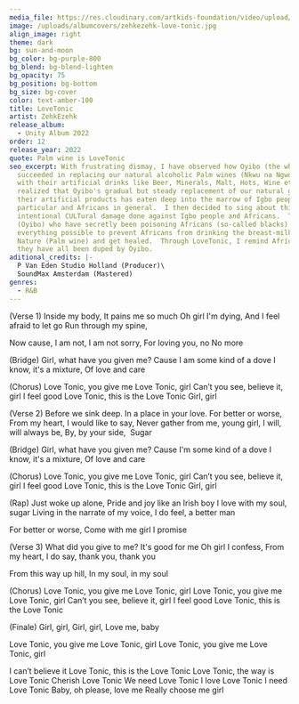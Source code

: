 ```yaml
---
media_file: https://res.cloudinary.com/artkids-foundation/video/upload/v1664797978/12._ZehkEzehk_-_LoveTonic_zqtizo.mp3
image: /uploads/albumcovers/zehkezehk-love-tonic.jpg
align_image: right
theme: dark
bg: sun-and-moon
bg_color: bg-purple-800
bg_blend: bg-blend-lighten
bg_opacity: 75
bg_position: bg-bottom
bg_size: bg-cover
color: text-amber-100
title: LoveTonic
artist: ZehkEzehk
release_album:
  - Unity Album 2022
order: 12
release_year: 2022
quote: Palm wine is LoveTonic
seo_excerpt: With frustrating dismay, I have observed how Oyibo (the whites)
  succeeded in replacing our natural alcoholic Palm wines (Nkwu na Ngwo) drinks
  with their artificial drinks like Beer, Minerals, Malt, Hots, Wine etc.  I
  realized that Oyibo's gradual but steady replacement of our natural gifts with
  their artificial products has eaten deep into the marrow of Igbo people in
  particular and Africans in general.  I then decided to sing about this
  intentional CULTural damage done against Igbo people and Africans.  The whites
  (Oyibo) who have secretly been poisoning Africans (so-called blacks) did
  everything possible to prevent Africans from drinking the breast-milk of
  Nature (Palm wine) and get healed.  Through LoveTonic, I remind Africans that
  they have all been duped by Oyibo.
aditional_credits: |-
  P Van Eden Studio Holland (Producer)\
  SoundMax Amsterdam (Mastered)
genres:
  - R&B
---
```


(Verse 1)
Inside my body,
It pains me so much
Oh girl I'm dying,
And I feel afraid to let go
Run through my spine,

Now cause,
I am not, I am not sorry,
For loving you, no
No more

(Bridge)
Girl, what have you given me?
Cause I am some kind of a dove
I know, it's a mixture,
Of love and care

(Chorus)
Love Tonic, you give me Love Tonic, girl
Can’t you see, believe it, girl I feel good
Love Tonic, this is the Love Tonic
Girl, girl

(Verse 2)
Before we sink deep.
In a place in your love.
For better or worse,
From my heart,
I would like to say,
Never gather from me, young girl,
I will, will always be,
By, by your side, 
Sugar

(Bridge)
Girl, what have you given me?
Cause I'm some kind of a dove
I know, it's a mixture,
Of love and care

(Chorus)
Love Tonic, you give me Love Tonic, girl
Can’t you see, believe it, girl I feel good
Love Tonic, this is the Love Tonic
Girl, girl

(Rap)
Just woke up alone,
Pride and joy like an Irish boy
I love with my soul, sugar
Living in the narrate of my voice,
I do feel, a better man

For better or worse,
Come with me girl
I promise

(Verse 3)
What did you give to me?
It's good for me
Oh girl I confess,
From my heart,
I do say, thank you, thank you

From this way up hill,
In my soul, in my soul

(Chorus)
Love Tonic, you give me Love Tonic, girl
Love Tonic, you give me Love Tonic, girl
Can’t you see, believe it, girl I feel good
Love Tonic, this is the Love Tonic

(Finale)
Girl, girl,
Girl, girl,
Love me, baby

Love Tonic, you give me Love Tonic, girl
Love Tonic, you give me Love Tonic, girl

I can’t believe it
Love Tonic, this is the Love Tonic
Love Tonic, the way is Love Tonic
Cherish Love Tonic
We need Love Tonic
I love Love Tonic
I need Love Tonic
Baby, oh please, love me
Really choose me girl
